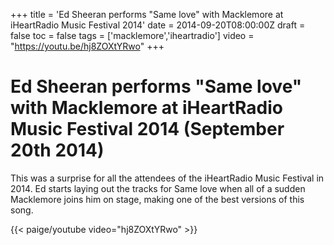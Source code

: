 +++
title = 'Ed Sheeran performs "Same love" with Macklemore at iHeartRadio Music Festival 2014'
date = 2014-09-20T08:00:00Z
draft = false
toc = false
tags = ['macklemore','iheartradio']
video = "https://youtu.be/hj8ZOXtYRwo"
+++
# Ed Sheeran performs "Same love" with Macklemore at iHeartRadio Music Festival 2014 (September 20th 2014)

This was a surprise for all the attendees of the iHeartRadio Music Festival in 2014. Ed starts laying out the tracks for Same love when all of a sudden Macklemore joins him on stage, making one of the best versions of this song. 

{{< paige/youtube video="hj8ZOXtYRwo" >}}